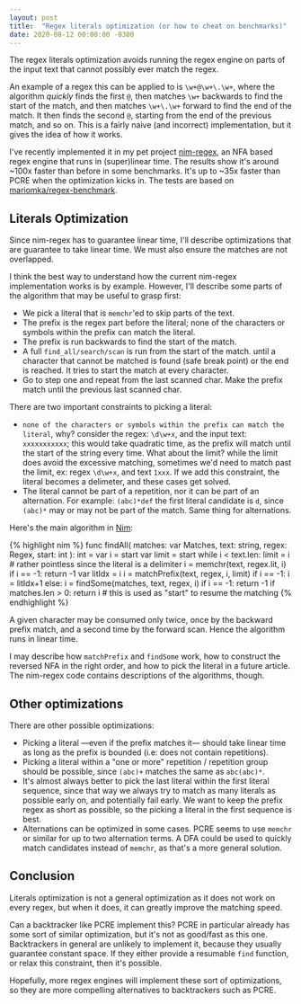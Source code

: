 ```yaml
---
layout: post
title:  "Regex literals optimization (or how to cheat on benchmarks)"
date: 2020-08-12 00:00:00 -0300
---
```


The regex literals optimization avoids running the regex engine on parts of the input text that cannot possibly ever match the regex.

An example of a regex this can be applied to is `\w+@\w+\.\w+`, where the algorithm *quickly* finds the first `@`, then matches `\w+` backwards to find the start of the match, and then matches `\w+\.\w+` forward to find the end of the match. It then finds the second `@`, starting from the end of the previous match, and so on. This is a fairly naive (and incorrect) implementation, but it gives the idea of how it works.

I've recently implemented it in my pet project [nim-regex](https://github.com/nitely/nim-regex/pull/68), an NFA based regex engine that runs in (super)linear time. The results show it's around ~100x faster than before in some benchmarks. It's up to ~35x faster than PCRE when the optimization kicks in. The tests are based on [mariomka/regex-benchmark](https://github.com/mariomka/regex-benchmark).

## Literals Optimization

Since nim-regex has to guarantee linear time, I'll describe optimizations that are guarantee to take linear time. We must also ensure the matches are not overlapped.

I think the best way to understand how the current nim-regex implementation works is by example. However, I'll describe some parts of the algorithm that may be useful to grasp first:

  * We pick a literal that is `memchr`'ed to skip parts of the text.
  * The prefix is the regex part before the literal; none of the
    characters or symbols within the prefix can match the literal.
  * The prefix is run backwards to find the start of the match.
  * A full `find_all/search/scan` is run from the start of the match.
    until a character that cannot be matched is found (safe break point)
    or the end is reached. It tries to start the match at every character.
  * Go to step one and repeat from the last scanned char. Make the prefix
    match until the previous last scanned char.

There are two important constraints to picking a literal:

  * `none of the characters or symbols within the prefix can match the literal`, why? consider the regex: `\d\w+x`, and the input text: `xxxxxxxxxxx`; this would take quadratic time, as the prefix will match until the start of the string every time. What about the limit? while the limit does avoid the excessive matching, sometimes we'd need to match past the limit, ex: regex `\d\w+x`, and text `1xxx`. If we add this constraint, the literal becomes a delimeter, and these cases get solved.
  * The literal cannot be part of a repetition, nor it can be part of an alternation. For example: `(abc)*def` the first literal candidate is `d`, since `(abc)*` may or may not be part of the match. Same thing for alternations.

Here's the main algorithm in [Nim](https://nim-lang.org/):

{% highlight nim %}
func findAll(
  matches: var Matches,
  text: string,
  regex: Regex,
  start: int
): int =
  var i = start
  var limit = start
  while i < text.len:
    limit = i  # rather pointless since the literal is a delimiter
    i = memchr(text, regex.lit, i)
    if i == -1:
      return -1
    var litIdx = i
    i = matchPrefix(text, regex, i, limit)
    if i == -1:
      i = litIdx+1
    else:
      i = findSome(matches, text, regex, i)
      if i == -1:
        return -1
      if matches.len > 0:
        return i  # this is used as "start" to resume the matching
{% endhighlight %}

A given character may be consumed only twice, once by the backward prefix match, and a second time by the forward scan. Hence the algorithm runs in linear time.

I may describe how `matchPrefix` and `findSome` work, how to construct the reversed NFA in the right order, and how to pick the literal in a future article. The nim-regex code contains descriptions of the algorithms, though.

## Other optimizations

There are other possible optimizations:

  * Picking a literal —even if the prefix matches it— should take linear time as long as the prefix is bounded (i.e: does not contain repetitions).
  * Picking a literal within a "one or more" repetition / repetition group should be possible, since `(abc)+` matches the same as `abc(abc)*`.
  * It's almost always better to pick the last literal within the first literal sequence, since that way we always try to match as many literals as possible early on, and potentially fail early. We want to keep the prefix regex as short as possible, so the picking a literal in the first sequence is best.
  * Alternations can be optimized in some cases. PCRE seems to use `memchr` or similar for up to two alternation terms. A DFA could be used to quickly match candidates instead of `memchr`, as that's a more general solution.

## Conclusion

Literals optimization is not a general optimization as it does not work on every regex, but when it does, it can greatly improve the matching speed.

Can a backtracker like PCRE implement this? PCRE in particular already has some sort of similar optimization, but it's not as good/fast as this one. Backtrackers in general are unlikely to implement it, because they usually guarantee constant space. If they either provide a resumable `find` function, or relax this constraint, then it's possible.

Hopefully, more regex engines will implement these sort of optimizations, so they are more compelling alternatives to backtrackers such as PCRE.
